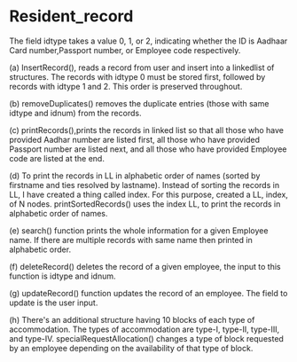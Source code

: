 # Resident_record

The field idtype takes a value 0, 1, or 2, indicating whether the ID is Aadhaar Card number,Passport number, or Employee code respectively.

(a) InsertRecord(), reads a record from user and insert into a linkedlist of structures. The records with idtype 0 must be stored first, followed by records with
idtype 1 and 2. This order is preserved throughout.

(b) removeDuplicates() removes the duplicate entries (those with same idtype and idnum) from the records.

(c) printRecords(),prints the records in linked list so that all those who have provided Aadhar number are listed first, all those who have provided Passport number are listed next, and all those who have provided Employee code are listed at the end.

(d) To print the records in LL in alphabetic order of names (sorted by firstname and ties resolved by lastname). Instead of sorting the records in LL, I have created a thing called index. For this purpose, created a LL, index, of N nodes. printSortedRecords() uses the index LL, to print the records in alphabetic order of names.

(e) search() function prints the whole information for a given Employee name. If there are multiple records with same name then printed in alphabetic order.

(f) deleteRecord() deletes the record of a given employee, the input to this function is idtype and idnum.

(g) updateRecord() function updates the record of an employee. The field to update is the user input.

(h) There's an additional structure having 10 blocks of each type of accommodation. The types of accommodation are type-I, type-II, type-III, and type-IV. specialRequestAllocation() changes a type of block requested by an employee depending on the availability of that type of block.
